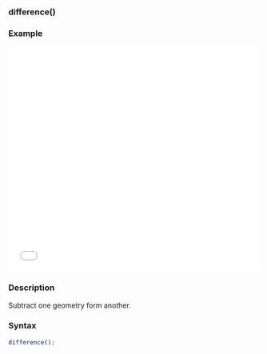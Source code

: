 ### difference()

### Example

<iframe width="100%" height="450px" src="/sculpture/-Lgz3y3Ik5hh3wOhQh8C?example=true&embed=true" frameborder="0"></iframe>

### Description
Subtract one geometry form another.

### Syntax
```js
difference();
```